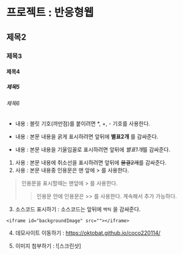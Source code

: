 # 프로젝트 : 반응형웹
## 제목2
### 제목3
#### 제목4
##### 제목5
###### 제목6
* 내용 : 블릿 기호(까만점)를 붙이려면 *, +, - 기호를 사용한다.
+ 내용 : 본문 내용을 굵게 표시하려면 앞뒤에 **별표2개** 를 감싸준다.
- 내용 : 본문 내용을 기울임꼴로 표시하려면 앞뒤에 *별표1개*를 감싸준다.
1. 사용 : 본문 내용에 취소선을 표시하려면 앞뒤에 ~~물결2개~~를 감싸준다.
2. 사용 : 본문 내용중 인용문은 맨 앞에 > 를 사용한다.
> 인용문을 표시할때는 맨앞에 > 를 사용한다.
>> 인용문 안에 인용문은 >> 를 사용한다. 계속해서 추가 가능하다.
3. 소스코드 표시하기 : 소스코드는 앞뒤에 ` 백틱 ` 을 감싸준다.

 ` <iframe id="backgroundImage" src=""></iframe> `
 
 4. 데모사이트 이동하기 : <https://oktobat.github.io/coco220114/>
 
 5. 이미지 첨부하기 : ![스크린샷]



